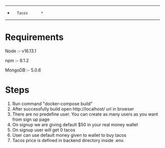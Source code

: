 ********************
*       Tacos      *
********************

Requirements
======================
Node :- v16.13.1

npm  :- 8.1.2

MongoDB :- 5.0.6


Steps
==============================

1) Run command "docker-compose build"
2) After successfully build open http://localhost/ url in browser
3) There are no predefine user. You can create as many users as you want from sign up page
4) On signup we are giving default $50 in your real money wallet
5) On signup user will get 0 tacos
6) User can use default money given to wallet to buy tacos
4) Tacos price is defined in backend directory inside .env.
